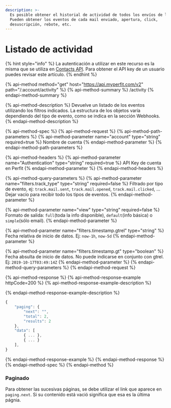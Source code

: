 ```yaml
---
description: >-
  Es posible obtener el historial de actividad de todos los envíos de la cuenta.
  Pueden obtener los eventos de cada mail enviado, apertura, click,
  desuscripción, rebote, etc.
---
```


# Listado de actividad

{% hint style="info" %}
La autenticación a utilizar en este recurso es la misma que se utiliza en [Contacts API](../contacts-api/autenticacion.md). Para obtener el API key de un usuario puedes revisar este artículo.
{% endhint %}

{% api-method method="get" host="https://api.myperfit.com/v2" path="/:account/activity" %}
{% api-method-summary %}
/activity
{% endapi-method-summary %}

{% api-method-description %}
Devuelve un listado de los eventos utilizando los filtros indicados. La estructura de los objetos varía dependiendo del tipo de evento, como se indica en la sección Webhooks.
{% endapi-method-description %}

{% api-method-spec %}
{% api-method-request %}
{% api-method-path-parameters %}
{% api-method-parameter name="account" type="string" required=true %}
Nombre de cuenta
{% endapi-method-parameter %}
{% endapi-method-path-parameters %}

{% api-method-headers %}
{% api-method-parameter name="Authentication" type="string" required=true %}
API Key de cuenta en Perfit
{% endapi-method-parameter %}
{% endapi-method-headers %}

{% api-method-query-parameters %}
{% api-method-parameter name="filters.track\_type" type="string" required=false %}
Filtrado por tipo de evento, ej:  `track.mail.sent`, `track.mail.opened`, `track.mail.clicked`, ... Dejar vacío para recibir todo los tipos de eventos.
{% endapi-method-parameter %}

{% api-method-parameter name="view" type="string" required=false %}
Formato de salida: `full`\(toda la info disponible\), `default`\(info básica\) o `simple`\(sólo email\).
{% endapi-method-parameter %}

{% api-method-parameter name="filters.timestamp.gtrel" type="string" %}
Fecha relativa de inicio de datos. Ej: `now-1h`, `now-5d`
{% endapi-method-parameter %}

{% api-method-parameter name="filters.timestamp.gt" type="boolean" %}
Fecha absulta de inicio de datos. No puede indicarse en conjunto con gtrel. Ej: `2019-10-17T03:49:14Z`
{% endapi-method-parameter %}
{% endapi-method-query-parameters %}
{% endapi-method-request %}

{% api-method-response %}
{% api-method-response-example httpCode=200 %}
{% api-method-response-example-description %}

{% endapi-method-response-example-description %}

```javascript
{
    "paging": {
        "next": "",
        "total": 2,
        "results": 2
    },
    "data": [
        { ... },    
        { ... }        
    ],
}
```
{% endapi-method-response-example %}
{% endapi-method-response %}
{% endapi-method-spec %}
{% endapi-method %}

### Paginado

Para obtener las sucesivas páginas, se debe utilizar el link que aparece en `paging.next`. Si su contenido está vació significa que esa es la última págnia.

